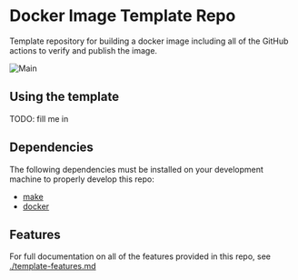 # Docker Image Template Repo

Template repository for building a docker image including all of the GitHub actions to verify and publish the image.

![Main](https://github.com/jrwagz/docker-image-example-template/actions/workflows/docker-build-publish.yaml/badge.svg)

## Using the template

TODO: fill me in

## Dependencies

The following dependencies must be installed on your development machine to properly develop this repo:

- [make](https://www.gnu.org/software/make/)
- [docker](https://www.docker.com/)

## Features

For full documentation on all of the features provided in this repo, see
[./template-features.md](./template-features.md)
